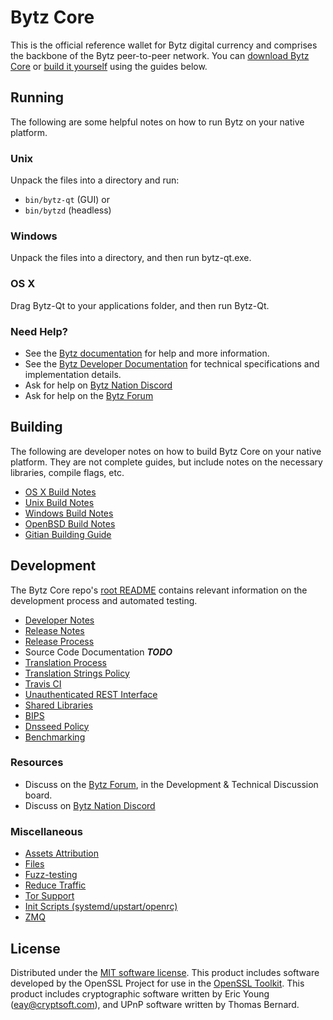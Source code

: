 Bytz Core
==========

This is the official reference wallet for Bytz digital currency and comprises the backbone of the Bytz peer-to-peer network. You can [download Bytz Core](https://www.bytz.gg/downloads/) or [build it yourself](#building) using the guides below.

Running
---------------------
The following are some helpful notes on how to run Bytz on your native platform.

### Unix

Unpack the files into a directory and run:

- `bin/bytz-qt` (GUI) or
- `bin/bytzd` (headless)

### Windows

Unpack the files into a directory, and then run bytz-qt.exe.

### OS X

Drag Bytz-Qt to your applications folder, and then run Bytz-Qt.

### Need Help?

* See the [Bytz documentation](https://docs.bytz.gg)
for help and more information.
* See the [Bytz Developer Documentation](https://bytz-docs.github.io/) 
for technical specifications and implementation details.
* Ask for help on [Bytz Nation Discord](http://bytzchat.org)
* Ask for help on the [Bytz Forum](https://bytz.gg/forum)

Building
---------------------
The following are developer notes on how to build Bytz Core on your native platform. They are not complete guides, but include notes on the necessary libraries, compile flags, etc.

- [OS X Build Notes](build-osx.md)
- [Unix Build Notes](build-unix.md)
- [Windows Build Notes](build-windows.md)
- [OpenBSD Build Notes](build-openbsd.md)
- [Gitian Building Guide](gitian-building.md)

Development
---------------------
The Bytz Core repo's [root README](/README.md) contains relevant information on the development process and automated testing.

- [Developer Notes](developer-notes.md)
- [Release Notes](release-notes.md)
- [Release Process](release-process.md)
- Source Code Documentation ***TODO***
- [Translation Process](translation_process.md)
- [Translation Strings Policy](translation_strings_policy.md)
- [Travis CI](travis-ci.md)
- [Unauthenticated REST Interface](REST-interface.md)
- [Shared Libraries](shared-libraries.md)
- [BIPS](bips.md)
- [Dnsseed Policy](dnsseed-policy.md)
- [Benchmarking](benchmarking.md)

### Resources
* Discuss on the [Bytz Forum](https://bytz.gg/forum), in the Development & Technical Discussion board.
* Discuss on [Bytz Nation Discord](http://bytzchat.org)

### Miscellaneous
- [Assets Attribution](assets-attribution.md)
- [Files](files.md)
- [Fuzz-testing](fuzzing.md)
- [Reduce Traffic](reduce-traffic.md)
- [Tor Support](tor.md)
- [Init Scripts (systemd/upstart/openrc)](init.md)
- [ZMQ](zmq.md)

License
---------------------
Distributed under the [MIT software license](/COPYING).
This product includes software developed by the OpenSSL Project for use in the [OpenSSL Toolkit](https://www.openssl.org/). This product includes
cryptographic software written by Eric Young ([eay@cryptsoft.com](mailto:eay@cryptsoft.com)), and UPnP software written by Thomas Bernard.

